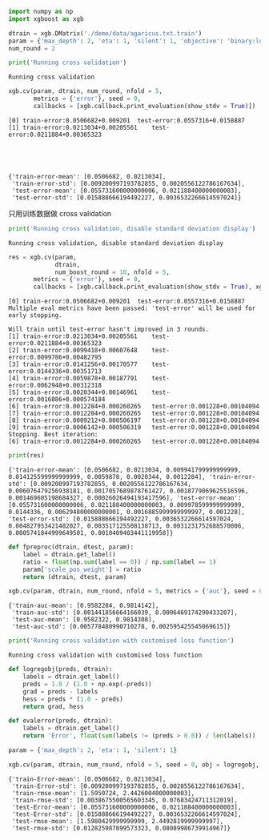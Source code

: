 

```python
import numpy as np
import xgboost as xgb
```


```python
dtrain = xgb.DMatrix('./demo/data/agaricus.txt.train')
param = {'max_depth': 2, 'eta': 1, 'silent': 1, 'objective': 'binary:logistic'}
num_round = 2
```


```python
print('Running cross validation')
```

    Running cross validation



```python
xgb.cv(param, dtrain, num_round, nfold = 5, 
       metrics = {'error'}, seed = 0,
       callbacks = [xgb.callback.print_evaluation(show_stdv = True)])
```

    [0]	train-error:0.0506682+0.009201	test-error:0.0557316+0.0158887
    [1]	train-error:0.0213034+0.00205561	test-error:0.0211884+0.00365323





    {'train-error-mean': [0.0506682, 0.0213034],
     'train-error-std': [0.009200997193782855, 0.0020556122786167634],
     'test-error-mean': [0.055731600000000006, 0.021188400000000003],
     'test-error-std': [0.015888666194492227, 0.0036532266614597024]}



只用训练数据做 cross validation


```python
print('Running cross validation, disable standard deviation display')
```

    Running cross validation, disable standard deviation display



```python
res = xgb.cv(param, 
             dtrain, 
             num_boost_round = 10, nfold = 5, 
       metrics = {'error'}, seed = 0,
       callbacks = [xgb.callback.print_evaluation(show_stdv = True), xgb.callback.early_stop(3)])
```

    [0]	train-error:0.0506682+0.009201	test-error:0.0557316+0.0158887
    Multiple eval metrics have been passed: 'test-error' will be used for early stopping.
    
    Will train until test-error hasn't improved in 3 rounds.
    [1]	train-error:0.0213034+0.00205561	test-error:0.0211884+0.00365323
    [2]	train-error:0.0099418+0.00607648	test-error:0.0099786+0.00482795
    [3]	train-error:0.0141256+0.00170577	test-error:0.0144336+0.00351713
    [4]	train-error:0.0059878+0.00187791	test-error:0.0062948+0.00312318
    [5]	train-error:0.0020344+0.00146961	test-error:0.0016886+0.000574184
    [6]	train-error:0.0012284+0.000260265	test-error:0.001228+0.00104094
    [7]	train-error:0.0012284+0.000260265	test-error:0.001228+0.00104094
    [8]	train-error:0.0009212+0.000506197	test-error:0.001228+0.00104094
    [9]	train-error:0.0006142+0.000506319	test-error:0.001228+0.00104094
    Stopping. Best iteration:
    [6]	train-error:0.0012284+0.000260265	test-error:0.001228+0.00104094
    



```python
print(res)
```

    {'train-error-mean': [0.0506682, 0.0213034, 0.009941799999999999, 0.014125599999999999, 0.0059878, 0.0020344, 0.0012284], 'train-error-std': [0.009200997193782855, 0.0020556122786167634, 0.006076479256938181, 0.0017057689878761427, 0.0018779069625516596, 0.001469605198684327, 0.00026026494193417596], 'test-error-mean': [0.055731600000000006, 0.021188400000000003, 0.009978599999999999, 0.0144336, 0.006294800000000001, 0.0016885999999999997, 0.001228], 'test-error-std': [0.015888666194492227, 0.0036532266614597024, 0.004827953421482027, 0.003517125508138713, 0.0031231752688570006, 0.0005741844999649501, 0.0010409403441119958]}



```python
def fpreproc(dtrain, dtest, param):
    label = dtrain.get_label()
    ratio = float(np.sum(label == 0)) / np.sum(label == 1)
    param['scale_pos_weight'] = ratio
    return (dtrain, dtest, param)
```


```python
xgb.cv(param, dtrain, num_round, nfold = 5, metrics = {'auc'}, seed = 0, fpreproc = fpreproc)
```




    {'train-auc-mean': [0.9582284, 0.9814142],
     'train-auc-std': [0.001441856664166039, 0.0006469174290433207],
     'test-auc-mean': [0.9582322, 0.9814308],
     'test-auc-std': [0.005778480990710278, 0.002595425545069615]}




```python
print('Running cross validation with customised loss function')
```

    Running cross validation with customised loss function



```python
def logregobj(preds, dtrain):
    labels = dtrain.get_label()
    preds = 1.0 / (1.0 + np.exp(-preds))
    grad = preds - labels
    hess = preds * (1.0 - preds)
    return grad, hess
```


```python
def evalerror(preds, dtrain):
    labels = dtrain.get_label()
    return 'Error', float(sum(labels != (preds > 0.0)) / len(labels))
```


```python
param = {'max_depth': 2, 'eta': 1, 'silent': 1}
```


```python
xgb.cv(param, dtrain, num_round, nfold = 5, seed = 0, obj = logregobj, feval = evalerror)
```




    {'train-Error-mean': [0.0506682, 0.0213034],
     'train-Error-std': [0.009200997193782855, 0.0020556122786167634],
     'train-rmse-mean': [1.5950724, 2.4426004000000003],
     'train-rmse-std': [0.0038675500565603345, 0.07683424711312019],
     'test-Error-mean': [0.055731600000000006, 0.021188400000000003],
     'test-Error-std': [0.015888666194492227, 0.0036532266614597024],
     'test-rmse-mean': [1.5980429999999999, 2.4492819999999997],
     'test-rmse-std': [0.012825987899573323, 0.08089986739914967]}


